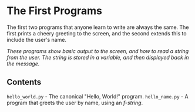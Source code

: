 # The First Programs

The first two programs that anyone learn to write are always the same. The first prints a 
cheery greeting to the screen, and the second extends this to include the user's name.

_These programs show basic output to the screen, and how to read a string from the user. The string
is stored in a variable, and then displayed back in the message._

## Contents

`hello_world.py` - The canonical "Hello, World!" program.
`hello_name.py` - A program that greets the user by name, using an _f-string_.
